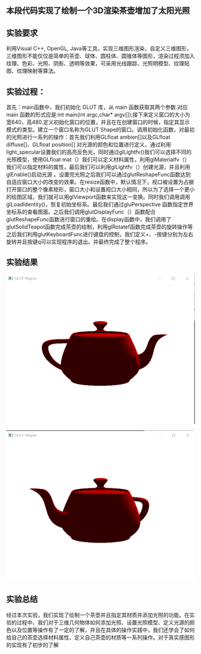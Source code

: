 ## 本段代码实现了绘制一个3D渲染茶壶增加了太阳光照
## 实验要求
利用Visual C++, OpenGL, Java等工具，实现三维图形渲染，自定义三维图形，三维图形不能仅仅是简单的茶壶、球体、圆柱体、圆锥体等图形，渲染过程须加入纹理、色彩、光照、阴影、透明等效果，可采用光线跟踪、光照明模型、纹理贴图、纹理映射等算法。
## 实验过程：
首先：main函数中，我们初始化 GLUT 库，从 main 函数获取其两个参数.对应main 函数的形式应是:int main(int argc,char* argv[]);接下来定义窗口的大小为宽640，高480.定义初始化窗口的位置，并且在在创建窗口的时候，指定其显示模式的类型。建立一个窗口名称为GLUT Shape的窗口。调用初始化函数，对最初的光照进行一系列的操作：首先我们利用GLfloat ambien[]以及GLfloat diffuse[]、GLfloat position[] 对光源的颜色和位置进行定义，通过利用light_specular设置我们的高亮反色光，同时通过glLightfv()我们可以选择不同的光照模型，使用GLfloat mat（）我们可以定义材料属性，利用glMaterialfv（）我们可以指定材料的属性，最后我们可以利用glLightfv（）创建光源，并且利用glEnable()启动光源  。设置完光照之后我们可以通过glutReshapeFunc函数达到自适应窗口大小的改变的效果。在resize函数中，默认情况下，视口被设置为占据打开窗口的整个像素矩形，窗口大小和设置视口大小相同，所以为了选择一个更小的绘图区域，我们就可以用glViewport函数来实现这一变换。同时我们调用调用glLoadIdentity()，恢复初始坐标系。最后我们通过gluPerspective 函数指定世界坐标系的查看图面。之后我们调用glutDisplayFunc（）函数配合glutReshapeFunc函数进行窗口的重绘。在display函数中，我们调用了glutSolidTeapot函数完成茶壶的绘制，利用glRotatef函数完成茶壶的旋转操作等之后我们利用glutKeyboardFunc进行键盘的控制，我们定义+、-按键分别为左右旋转并且按键q可以实现程序的退出。并最终完成了整个程序。

## 实验结果

![image](https://github.com/kiritoazk/Computer_Graphics/blob/main/%E8%89%BE%E7%A5%96%E5%BA%B7_202011050311/img/capture_20220608184853769.bmp)

![image](https://github.com/kiritoazk/Computer_Graphics/blob/main/%E8%89%BE%E7%A5%96%E5%BA%B7_202011050311/img/capture_20220612171700545.bmp)

## 实验总结

经过本次实验，我们实现了绘制一个茶壶并且指定其材质并添加光照的功能。在实验的过程中，我们对于三维几何物体如何添加光照、设置光照模型、定义光源的颜色以及位置等操作有了一定的了解，并且在具体的操作实践中，我们还学会了如何给自己的茶壶选择材料属性、定义自己茶壶的材质等一系列操作。对于真实感图形的实现有了初步的了解
